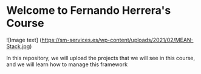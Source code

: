 # Welcome to Fernando Herrera's Course




![Image text] (https://sm-services.es/wp-content/uploads/2021/02/MEAN-Stack.jpg)

In this repository, we will upload the projects that we will see in this course,
and we will learn how to manage this framework


